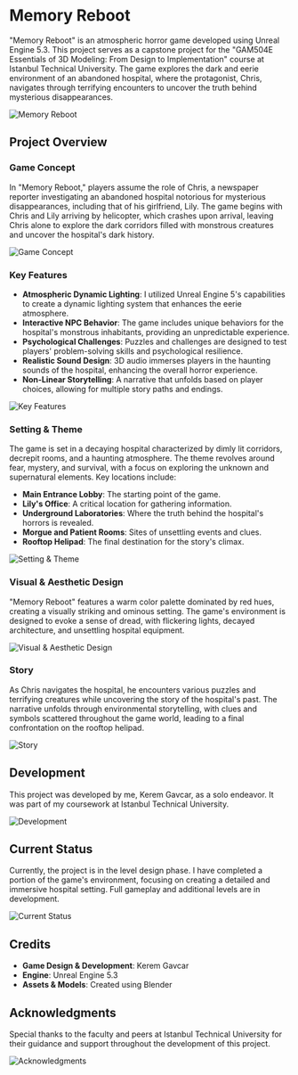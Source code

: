 # Memory Reboot

"Memory Reboot" is an atmospheric horror game developed using Unreal Engine 5.3. This project serves as a capstone project for the "GAM504E Essentials of 3D Modeling: From Design to Implementation" course at Istanbul Technical University. The game explores the dark and eerie environment of an abandoned hospital, where the protagonist, Chris, navigates through terrifying encounters to uncover the truth behind mysterious disappearances.

![Memory Reboot](memory_reboot_images/1.PNG)

## Project Overview

### Game Concept
In "Memory Reboot," players assume the role of Chris, a newspaper reporter investigating an abandoned hospital notorious for mysterious disappearances, including that of his girlfriend, Lily. The game begins with Chris and Lily arriving by helicopter, which crashes upon arrival, leaving Chris alone to explore the dark corridors filled with monstrous creatures and uncover the hospital's dark history.

![Game Concept](memory_reboot_images/2.PNG)

### Key Features
- **Atmospheric Dynamic Lighting**: I utilized Unreal Engine 5's capabilities to create a dynamic lighting system that enhances the eerie atmosphere.
- **Interactive NPC Behavior**: The game includes unique behaviors for the hospital's monstrous inhabitants, providing an unpredictable experience.
- **Psychological Challenges**: Puzzles and challenges are designed to test players' problem-solving skills and psychological resilience.
- **Realistic Sound Design**: 3D audio immerses players in the haunting sounds of the hospital, enhancing the overall horror experience.
- **Non-Linear Storytelling**: A narrative that unfolds based on player choices, allowing for multiple story paths and endings.

![Key Features](memory_reboot_images/3.PNG)

### Setting & Theme
The game is set in a decaying hospital characterized by dimly lit corridors, decrepit rooms, and a haunting atmosphere. The theme revolves around fear, mystery, and survival, with a focus on exploring the unknown and supernatural elements. Key locations include:
- **Main Entrance Lobby**: The starting point of the game.
- **Lily's Office**: A critical location for gathering information.
- **Underground Laboratories**: Where the truth behind the hospital's horrors is revealed.
- **Morgue and Patient Rooms**: Sites of unsettling events and clues.
- **Rooftop Helipad**: The final destination for the story's climax.

![Setting & Theme](memory_reboot_images/4.PNG)

### Visual & Aesthetic Design
"Memory Reboot" features a warm color palette dominated by red hues, creating a visually striking and ominous setting. The game's environment is designed to evoke a sense of dread, with flickering lights, decayed architecture, and unsettling hospital equipment.

![Visual & Aesthetic Design](memory_reboot_images/5.PNG)

### Story
As Chris navigates the hospital, he encounters various puzzles and terrifying creatures while uncovering the story of the hospital's past. The narrative unfolds through environmental storytelling, with clues and symbols scattered throughout the game world, leading to a final confrontation on the rooftop helipad.

![Story](memory_reboot_images/6.PNG)

## Development
This project was developed by me, Kerem Gavcar, as a solo endeavor. It was part of my coursework at Istanbul Technical University.

![Development](memory_reboot_images/7.PNG)

## Current Status
Currently, the project is in the level design phase. I have completed a portion of the game's environment, focusing on creating a detailed and immersive hospital setting. Full gameplay and additional levels are in development.

![Current Status](memory_reboot_images/8.PNG)

## Credits
- **Game Design & Development**: Kerem Gavcar
- **Engine**: Unreal Engine 5.3
- **Assets & Models**: Created using Blender

## Acknowledgments
Special thanks to the faculty and peers at Istanbul Technical University for their guidance and support throughout the development of this project.

![Acknowledgments](memory_reboot_images/9.PNG)
